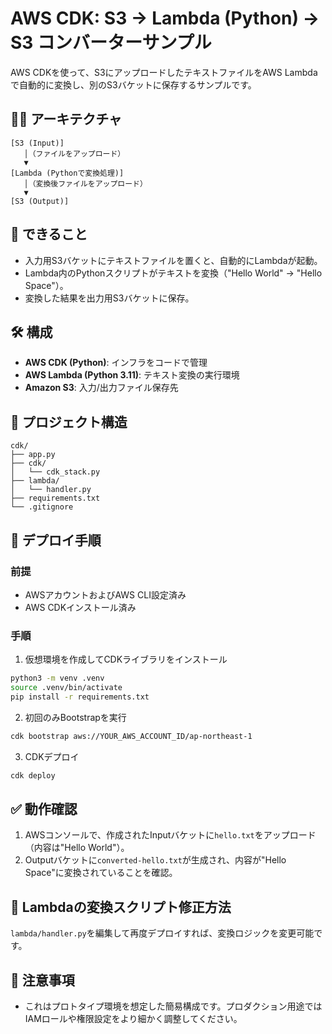 # AWS CDK: S3 → Lambda (Python) → S3 コンバーターサンプル

AWS CDKを使って、S3にアップロードしたテキストファイルをAWS Lambdaで自動的に変換し、別のS3バケットに保存するサンプルです。

## 🧑‍💻 アーキテクチャ

```
[S3 (Input)]
   │（ファイルをアップロード）
   ▼
[Lambda (Pythonで変換処理)]
   │（変換後ファイルをアップロード）
   ▼
[S3 (Output)]
```

## 🚀 できること

- 入力用S3バケットにテキストファイルを置くと、自動的にLambdaが起動。
- Lambda内のPythonスクリプトがテキストを変換（"Hello World" → "Hello Space"）。
- 変換した結果を出力用S3バケットに保存。

## 🛠 構成

- **AWS CDK (Python)**: インフラをコードで管理
- **AWS Lambda (Python 3.11)**: テキスト変換の実行環境
- **Amazon S3**: 入力/出力ファイル保存先

## 📁 プロジェクト構造

```
cdk/
├── app.py
├── cdk/
│   └── cdk_stack.py
├── lambda/
│   └── handler.py
├── requirements.txt
└── .gitignore
```

## 🚩 デプロイ手順

### 前提

- AWSアカウントおよびAWS CLI設定済み
- AWS CDKインストール済み

### 手順

1. 仮想環境を作成してCDKライブラリをインストール

```bash
python3 -m venv .venv
source .venv/bin/activate
pip install -r requirements.txt
```

2. 初回のみBootstrapを実行

```bash
cdk bootstrap aws://YOUR_AWS_ACCOUNT_ID/ap-northeast-1
```

3. CDKデプロイ

```bash
cdk deploy
```

## ✅ 動作確認

1. AWSコンソールで、作成されたInputバケットに`hello.txt`をアップロード（内容は"Hello World"）。
2. Outputバケットに`converted-hello.txt`が生成され、内容が"Hello Space"に変換されていることを確認。

## 🔧 Lambdaの変換スクリプト修正方法

`lambda/handler.py`を編集して再度デプロイすれば、変換ロジックを変更可能です。

## 📝 注意事項

- これはプロトタイプ環境を想定した簡易構成です。プロダクション用途ではIAMロールや権限設定をより細かく調整してください。

